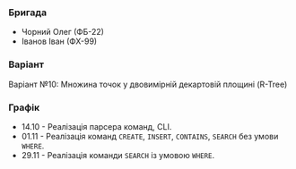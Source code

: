 ### Бригада
* Чорний Олег (ФБ-22)
* Іванов Іван (ФХ-99)

### Варіант
Варіант №10: Множина точок у двовимірній декартовій площині (R-Tree)

### Графік
* 14.10 - Реалізація парсера команд, CLI.
* 01.11 - Реалізація команд `CREATE`, `INSERT`, `CONTAINS`, `SEARCH` без умови `WHERE`.
* 29.11 - Реалізація команди `SEARCH` із умовою `WHERE`.
